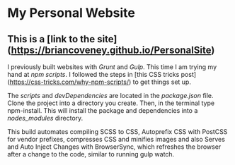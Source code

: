 # My Personal Website

## This is a [link to the site] (https://briancoveney.github.io/PersonalSite)


I previously built websites with *Grunt* and *Gulp*. This time I am trying my hand at *npm scripts*. I followed the steps in [this CSS tricks post]  (https://css-tricks.com/why-npm-scripts/)  to get things set up. 

The *scripts* and *devDependencies*  are located in the *package.json* file. Clone the project into a directory you create. Then, in the terminal type npm-install. This will install the package and dependencies into a *nodes_modules* directory. 

This build automates compiling SCSS to CSS, Autoprefix CSS with PostCSS for vendor prefixes, compresses CSS and minifies images and also Serves and Auto Inject Changes with BrowserSync, which refreshes the browser after a change to the code, similar to running gulp watch.
